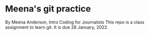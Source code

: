 # Meena's git practice
By Meena Anderson, Intro Coding for Journalists
This repo is a class assignment to learn git. It is due 28 January, 2022.